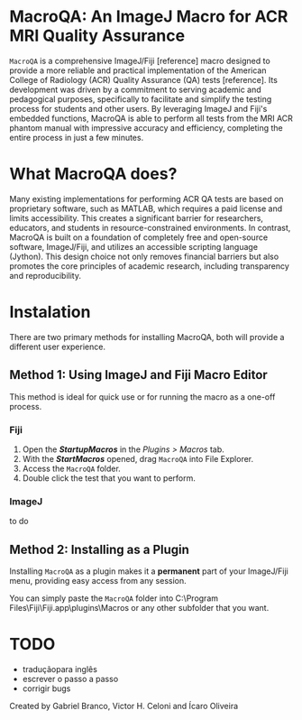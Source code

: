 # MacroQA: An ImageJ Macro for ACR MRI Quality Assurance
`MacroQA` is a comprehensive ImageJ/Fiji [reference] macro designed to provide a more reliable and practical implementation of the American College of Radiology (ACR) Quality Assurance (QA) tests [reference]. Its development was driven by a commitment to serving academic and pedagogical purposes, specifically to facilitate and simplify the testing process for students and other users. By leveraging ImageJ and Fiji's embedded functions, MacroQA is able to perform all tests from the MRI ACR phantom manual with impressive accuracy and efficiency, completing the entire process in just a few minutes.

# What MacroQA does?
Many existing implementations for performing ACR QA tests are based on proprietary software, such as MATLAB, which requires a paid license and limits accessibility. This creates a significant barrier for researchers, educators, and students in resource-constrained environments. In contrast, MacroQA is built on a foundation of completely free and open-source software, ImageJ/Fiji, and utilizes an accessible scripting language (Jython). This design choice not only removes financial barriers but also promotes the core principles of academic research, including transparency and reproducibility.

# Instalation
There are two primary methods for installing MacroQA, both will provide a different user experience.

## Method 1: Using ImageJ and Fiji Macro Editor
This method is ideal for quick use or for running the macro as a one-off process.

### Fiji
1. Open the ***StartupMacros*** in the *Plugins > Macros* tab.
2. With the ***StartMacros*** opened, drag `MacroQA` into File Explorer.
3. Access the `MacroQA` folder.
4. Double click the test that you want to perform.

### ImageJ
to do

## Method 2: Installing as a Plugin
Installing `MacroQA` as a plugin makes it a **permanent** part of your ImageJ/Fiji menu, providing easy access from any session.

You can simply paste the `MacroQA` folder into C:\Program Files\Fiji\Fiji.app\plugins\Macros or any other subfolder that you want.


# TODO
- traduçãopara inglês
- escrever o passo a passo
- corrigir bugs


Created by Gabriel Branco, Victor H. Celoni and Ícaro Oliveira
